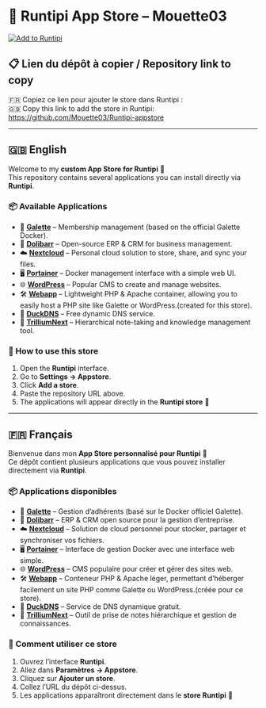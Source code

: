 # 🛒 Runtipi App Store – Mouette03

[![Add to Runtipi](https://img.shields.io/badge/Add%20to-Runtipi-blue?style=for-the-badge&logo=appveyor)](https://github.com/Mouette03/Runtipi-appstore)

## 📋 Lien du dépôt à copier / Repository link to copy
🇫🇷 Copiez ce lien pour ajouter le store dans Runtipi :  
🇬🇧 Copy this link to add the store in Runtipi:   https://github.com/Mouette03/Runtipi-appstore

---

## 🇬🇧 English
Welcome to my **custom App Store for Runtipi** 🎉  
This repository contains several applications you can install directly via **Runtipi**.

### 📦 Available Applications
- 📝 [**Galette**](./apps/galette) – Membership management (based on the official Galette Docker).
- 🏢 [**Dolibarr**](./apps/dolibarr) – Open-source ERP & CRM for business management.
- ☁️ [**Nextcloud**](./apps/nextclood) – Personal cloud solution to store, share, and sync your files.
- 🖥️ [**Portainer**](./apps/portainer) – Docker management interface with a simple web UI.
- 🌐 [**WordPress**](./apps/wordpress) – Popular CMS to create and manage websites.
- 🛠️ [**Webapp**](./apps/webapp) – Lightweight PHP & Apache container, allowing you to easily host a PHP site like Galette or WordPress.(created for this store).
- 🦆 [**DuckDNS**](./apps/duckdns) – Free dynamic DNS service.
- 📒 [**TrilliumNext**](./apps/trilliumnext) – Hierarchical note-taking and knowledge management tool.

### 🚀 How to use this store
1. Open the **Runtipi** interface.  
2. Go to **Settings → Appstore**.  
3. Click **Add a store**.  
4. Paste the repository URL above.  
5. The applications will appear directly in the **Runtipi store** 🎉

---

## 🇫🇷 Français
Bienvenue dans mon **App Store personnalisé pour Runtipi** 🎉  
Ce dépôt contient plusieurs applications que vous pouvez installer directement via **Runtipi**.

### 📦 Applications disponibles
- 📝 [**Galette**](./apps/galette) – Gestion d’adhérents (basé sur le Docker officiel Galette).
- 🏢 [**Dolibarr**](./apps/dolibarr) – ERP & CRM open source pour la gestion d’entreprise.
- ☁️ [**Nextcloud**](./apps/nextclood) – Solution de cloud personnel pour stocker, partager et synchroniser vos fichiers.
- 🖥️ [**Portainer**](./apps/portainer) – Interface de gestion Docker avec une interface web simple.
- 🌐 [**WordPress**](./apps/wordpress) – CMS populaire pour créer et gérer des sites web.
- 🛠️ [**Webapp**](./apps/webapp) – Conteneur PHP & Apache léger, permettant d’héberger facilement un site PHP comme Galette ou WordPress.(créée pour ce store).
- 🦆 [**DuckDNS**](./apps/duckdns) – Service de DNS dynamique gratuit.
- 📒 [**TrilliumNext**](./apps/trilliumnext) – Outil de prise de notes hiérarchique et gestion de connaissances.

### 🚀 Comment utiliser ce store
1. Ouvrez l’interface **Runtipi**.  
2. Allez dans **Paramètres → Appstore**.  
3. Cliquez sur **Ajouter un store**.  
4. Collez l’URL du dépôt ci-dessus.  
5. Les applications apparaîtront directement dans le **store Runtipi** 🎉 
